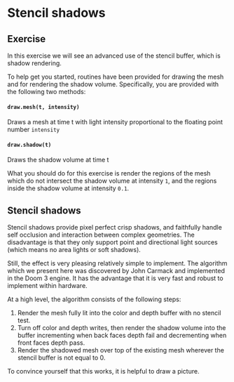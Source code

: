 # Stencil shadows

## Exercise

In this exercise we will see an advanced use of the stencil buffer, which is shadow rendering.

To help get you started, routines have been provided for drawing the mesh and for rendering the shadow volume.  Specifically, you are provided with the following two methods:

#### `draw.mesh(t, intensity)`
Draws a mesh at time t with light intensity proportional to the floating point number `intensity`

#### `draw.shadow(t)`
Draws the shadow volume at time t

What you should do for this exercise is render the regions of the mesh which do not intersect the shadow volume at intensity `1`, and the regions inside the shadow volume at intensity `0.1`.

## Stencil shadows

Stencil shadows provide pixel perfect crisp shadows, and faithfully handle self occlusion and interaction between complex geometries.  The disadvantage is that they only support point and directional light sources (which means no area lights or soft shadows).

Still, the effect is very pleasing relatively simple to implement.  The algorithm which we present here was discovered by John Carmack and implemented in the Doom 3 engine.  It has the advantage that it is very fast and robust to implement within hardware.

At a high level, the algorithm consists of the following steps:

1.  Render the mesh fully lit into the color and depth buffer with no stencil test.
2.  Turn off color and depth writes, then render the shadow volume into the buffer incrementing when back faces depth fail and decrementing when front faces depth pass.
3.  Render the shadowed mesh over top of the existing mesh wherever the stencil buffer is not equal to 0.

To convince yourself that this works, it is helpful to draw a picture.




